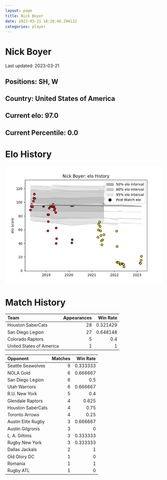 ```yaml
---  
layout: page  
title: Nick Boyer  
date: 2023-03-21 18:26:46.298132  
categories: player  
---
```

# Nick Boyer


Last updated: 2023-03-21
## Positions: SH, W

## Country: United States of America

## Current elo: 97.0

## Current Percentile: 0.0

# Elo History


![elo history](history_NickBoyer.png)
# Match History


| Team                     |   Appearances |   Win Rate |
|:-------------------------|--------------:|-----------:|
| Houston SaberCats        |            28 |   0.321429 |
| San Diego Legion         |            27 |   0.648148 |
| Colorado Raptors         |             5 |   0.4      |
| United States of America |             1 |   1        |

| Opponent           |   Matches |   Win Rate |
|:-------------------|----------:|-----------:|
| Seattle Seawolves  |         9 |   0.333333 |
| NOLA Gold          |         6 |   0.666667 |
| San Diego Legion   |         6 |   0.5      |
| Utah Warriors      |         6 |   0.666667 |
| R.U. New York      |         5 |   0.4      |
| Glendale Raptors   |         4 |   0.625    |
| Houston SaberCats  |         4 |   0.75     |
| Toronto Arrows     |         4 |   0.25     |
| Austin Elite Rugby |         3 |   0.666667 |
| Austin Gilgronis   |         3 |   0        |
| L. A. Giltinis     |         3 |   0.333333 |
| Rugby New York     |         3 |   0.333333 |
| Dallas Jackals     |         2 |   1        |
| Old Glory DC       |         1 |   0        |
| Romania            |         1 |   1        |
| Rugby ATL          |         1 |   0        |
